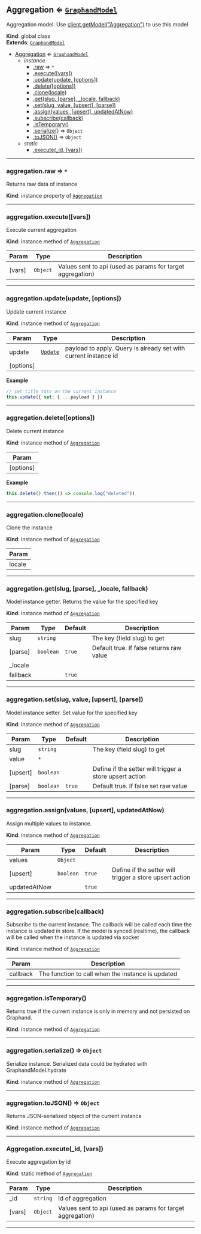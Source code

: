 <a name="Aggregation"></a>

## Aggregation ⇐ [<code>GraphandModel</code>](GraphandModel.md#GraphandModel)
Aggregation model. Use [client.getModel("Aggregation")](Client.md#Client+getModel) to use this model

**Kind**: global class  
**Extends**: [<code>GraphandModel</code>](GraphandModel.md#GraphandModel)  

* [Aggregation](Aggregation.md#Aggregation) ⇐ [<code>GraphandModel</code>](GraphandModel.md#GraphandModel)
    * _instance_
        * [.raw](GraphandModel.md#GraphandModel+raw) ⇒ <code>\*</code>
        * [.execute([vars])](Aggregation.md#Aggregation+execute)
        * [.update(update, [options])](GraphandModel.md#GraphandModel+update)
        * [.delete([options])](GraphandModel.md#GraphandModel+delete)
        * [.clone(locale)](GraphandModel.md#GraphandModel+clone)
        * [.get(slug, [parse], _locale, fallback)](GraphandModel.md#GraphandModel+get)
        * [.set(slug, value, [upsert], [parse])](GraphandModel.md#GraphandModel+set)
        * [.assign(values, [upsert], updatedAtNow)](GraphandModel.md#GraphandModel+assign)
        * [.subscribe(callback)](GraphandModel.md#GraphandModel+subscribe)
        * [.isTemporary()](GraphandModel.md#GraphandModel+isTemporary)
        * [.serialize()](GraphandModel.md#GraphandModel+serialize) ⇒ <code>Object</code>
        * [.toJSON()](GraphandModel.md#GraphandModel+toJSON) ⇒ <code>Object</code>
    * _static_
        * [.execute(_id, [vars])](#Aggregation.execute)


* * *

<a name="GraphandModel+raw"></a>

### aggregation.raw ⇒ <code>\*</code>
Returns raw data of instance

**Kind**: instance property of [<code>Aggregation</code>](Aggregation.md#Aggregation)  

* * *

<a name="Aggregation+execute"></a>

### aggregation.execute([vars])
Execute current aggregation

**Kind**: instance method of [<code>Aggregation</code>](Aggregation.md#Aggregation)  

| Param | Type | Description |
| --- | --- | --- |
| [vars] | <code>Object</code> | Values sent to api (used as params for target aggregation) |


* * *

<a name="GraphandModel+update"></a>

### aggregation.update(update, [options])
Update current instance

**Kind**: instance method of [<code>Aggregation</code>](Aggregation.md#Aggregation)  

| Param | Type | Description |
| --- | --- | --- |
| update | [<code>Update</code>](#Update) | payload to apply. Query is already set with current instance id |
| [options] |  |  |

**Example**  
```js
// set title toto on the current instance
this.update({ set: { ...payload } })
```

* * *

<a name="GraphandModel+delete"></a>

### aggregation.delete([options])
Delete current instance

**Kind**: instance method of [<code>Aggregation</code>](Aggregation.md#Aggregation)  

| Param |
| --- |
| [options] | 

**Example**  
```js
this.delete().then(() => console.log("deleted"))
```

* * *

<a name="GraphandModel+clone"></a>

### aggregation.clone(locale)
Clone the instance

**Kind**: instance method of [<code>Aggregation</code>](Aggregation.md#Aggregation)  

| Param |
| --- |
| locale | 


* * *

<a name="GraphandModel+get"></a>

### aggregation.get(slug, [parse], _locale, fallback)
Model instance getter. Returns the value for the specified key

**Kind**: instance method of [<code>Aggregation</code>](Aggregation.md#Aggregation)  

| Param | Type | Default | Description |
| --- | --- | --- | --- |
| slug | <code>string</code> |  | The key (field slug) to get |
| [parse] | <code>boolean</code> | <code>true</code> | Default true. If false returns raw value |
| _locale |  |  |  |
| fallback |  | <code>true</code> |  |


* * *

<a name="GraphandModel+set"></a>

### aggregation.set(slug, value, [upsert], [parse])
Model instance setter. Set value for the specified key

**Kind**: instance method of [<code>Aggregation</code>](Aggregation.md#Aggregation)  

| Param | Type | Default | Description |
| --- | --- | --- | --- |
| slug | <code>string</code> |  | The key (field slug) to get |
| value | <code>\*</code> |  |  |
| [upsert] | <code>boolean</code> |  | Define if the setter will trigger a store upsert action |
| [parse] | <code>boolean</code> | <code>true</code> | Default true. If false set raw value |


* * *

<a name="GraphandModel+assign"></a>

### aggregation.assign(values, [upsert], updatedAtNow)
Assign multiple values to instance.

**Kind**: instance method of [<code>Aggregation</code>](Aggregation.md#Aggregation)  

| Param | Type | Default | Description |
| --- | --- | --- | --- |
| values | <code>Object</code> |  |  |
| [upsert] | <code>boolean</code> | <code>true</code> | Define if the setter will trigger a store upsert action |
| updatedAtNow |  | <code>true</code> |  |


* * *

<a name="GraphandModel+subscribe"></a>

### aggregation.subscribe(callback)
Subscribe to the current instance. The callback will be called each time the instance is updated in store.
If the model is synced (realtime), the callback will be called when the instance is updated via socket

**Kind**: instance method of [<code>Aggregation</code>](Aggregation.md#Aggregation)  

| Param | Description |
| --- | --- |
| callback | The function to call when the instance is updated |


* * *

<a name="GraphandModel+isTemporary"></a>

### aggregation.isTemporary()
Returns true if the current instance is only in memory and not persisted on Graphand.

**Kind**: instance method of [<code>Aggregation</code>](Aggregation.md#Aggregation)  

* * *

<a name="GraphandModel+serialize"></a>

### aggregation.serialize() ⇒ <code>Object</code>
Serialize instance. Serialized data could be hydrated with GraphandModel.hydrate

**Kind**: instance method of [<code>Aggregation</code>](Aggregation.md#Aggregation)  

* * *

<a name="GraphandModel+toJSON"></a>

### aggregation.toJSON() ⇒ <code>Object</code>
Returns JSON-serialized object of the current instance

**Kind**: instance method of [<code>Aggregation</code>](Aggregation.md#Aggregation)  

* * *

<a name="Aggregation.execute"></a>

### Aggregation.execute(_id, [vars])
Execute aggregation by id

**Kind**: static method of [<code>Aggregation</code>](Aggregation.md#Aggregation)  

| Param | Type | Description |
| --- | --- | --- |
| _id | <code>string</code> | Id of aggregation |
| [vars] | <code>Object</code> | Values sent to api (used as params for target aggregation) |


* * *

